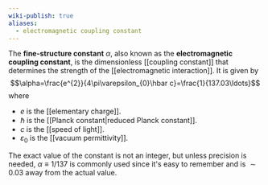 ```yaml
---
wiki-publish: true
aliases:
  - electromagnetic coupling constant
---
```

The **fine-structure constant** $\alpha$, also known as the **electromagnetic coupling constant**, is the dimensionless [[coupling constant]] that determines the strength of the [[electromagnetic interaction]]. It is given by
$$\alpha=\frac{e^{2}}{4\pi\varepsilon_{0}\hbar c}=\frac{1}{137.03\ldots}$$
where
- $e$ is the [[elementary charge]].
- $\hbar$ is the [[Planck constant|reduced Planck constant]].
- $c$ is the [[speed of light]].
- $\varepsilon_{0}$ is the [[vacuum permittivity]].

The exact value of the constant is not an integer, but unless precision is needed, $\alpha\equiv1/137$ is commonly used since it's easy to remember and is $\sim0.03$ away from the actual value.